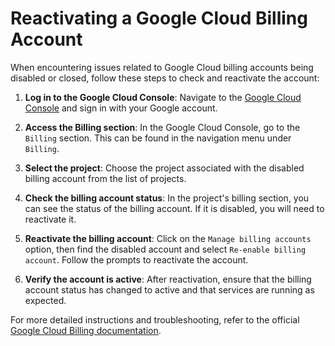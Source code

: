 # Reactivating a Google Cloud Billing Account

When encountering issues related to Google Cloud billing accounts being disabled or closed, follow these steps to check and reactivate the account:

1. **Log in to the Google Cloud Console**: Navigate to the [Google Cloud Console](https://console.cloud.google.com/) and sign in with your Google account.

2. **Access the Billing section**: In the Google Cloud Console, go to the `Billing` section. This can be found in the navigation menu under `Billing`.

3. **Select the project**: Choose the project associated with the disabled billing account from the list of projects.

4. **Check the billing account status**: In the project's billing section, you can see the status of the billing account. If it is disabled, you will need to reactivate it.

5. **Reactivate the billing account**: Click on the `Manage billing accounts` option, then find the disabled account and select `Re-enable billing account`. Follow the prompts to reactivate the account.

6. **Verify the account is active**: After reactivation, ensure that the billing account status has changed to active and that services are running as expected.

For more detailed instructions and troubleshooting, refer to the official [Google Cloud Billing documentation](https://cloud.google.com/billing/docs).